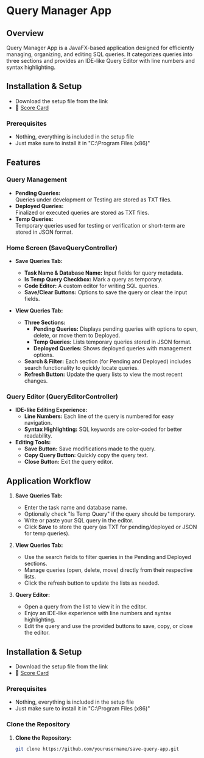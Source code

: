# Query Manager App

## Overview
Query Manager App is a JavaFX-based application designed for efficiently managing, organizing, and editing SQL queries. It categorizes queries into three sections and provides an IDE-like Query Editor with line numbers and syntax highlighting.

## Installation & Setup
- Download the setup file from the link
- 🔗 [Score Card](https://porfskylord.github.io/Query_Manager/) 

### Prerequisites
- Nothing, everything is included in the setup file 
- Just make sure to install it in "C:\Program Files (x86)"

## Features

### Query Management
- **Pending Queries:**  
  Queries under development or Testing are stored as TXT files.
- **Deployed Queries:**  
  Finalized or executed queries are stored as TXT files.
- **Temp Queries:**  
  Temporary queries used for testing or verification or short-term are stored in JSON format.

### Home Screen (SaveQueryController)
- **Save Queries Tab:**  
  - **Task Name & Database Name:** Input fields for query metadata.
  - **Is Temp Query Checkbox:** Mark a query as temporary.
  - **Code Editor:** A custom editor for writing SQL queries.
  - **Save/Clear Buttons:** Options to save the query or clear the input fields.

- **View Queries Tab:**  
  - **Three Sections:**  
    - **Pending Queries:** Displays pending queries with options to open, delete, or move them to Deployed.
    - **Temp Queries:** Lists temporary queries stored in JSON format.
    - **Deployed Queries:** Shows deployed queries with management options.
  - **Search & Filter:** Each section (for Pending and Deployed) includes search functionality to quickly locate queries.
  - **Refresh Button:** Update the query lists to view the most recent changes.

### Query Editor (QueryEditorController)
- **IDE-like Editing Experience:**  
  - **Line Numbers:** Each line of the query is numbered for easy navigation.
  - **Syntax Highlighting:** SQL keywords are color-coded for better readability.
- **Editing Tools:**  
  - **Save Button:** Save modifications made to the query.
  - **Copy Query Button:** Quickly copy the query text.
  - **Close Button:** Exit the query editor.

## Application Workflow

1. **Save Queries Tab:**
   - Enter the task name and database name.
   - Optionally check "Is Temp Query" if the query should be temporary.
   - Write or paste your SQL query in the editor.
   - Click **Save** to store the query (as TXT for pending/deployed or JSON for temp queries).

2. **View Queries Tab:**
   - Use the search fields to filter queries in the Pending and Deployed sections.
   - Manage queries (open, delete, move) directly from their respective lists.
   - Click the refresh button to update the lists as needed.

3. **Query Editor:**
   - Open a query from the list to view it in the editor.
   - Enjoy an IDE-like experience with line numbers and syntax highlighting.
   - Edit the query and use the provided buttons to save, copy, or close the editor.

## Installation & Setup
- Download the setup file from the link
- 🔗 [Score Card](https://porfskylord.github.io/Query_Manager/) 

### Prerequisites
- Nothing, everything is included in the setup file 
- Just make sure to install it in "C:\Program Files (x86)"

### Clone the Repository
1. **Clone the Repository:**
   ```sh
   git clone https://github.com/yourusername/save-query-app.git
